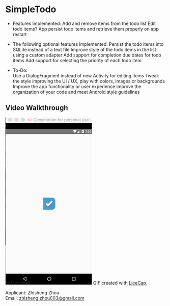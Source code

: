 # SimpleTodo
* Features Implemented:
  Add and remove items from the todo list
  Edit todo items?
  App persist todo items and retrieve them properly on app restart

* The following optional features implemented:
  Persist the todo items into SQLite instead of a text file
  Improve style of the todo items in the list using a custom adapter
  Add support for completion due dates for todo items
  Add support for selecting the priority of each todo item

* To-Do:  
  Use a DialogFragment instead of new Activity for editing items
  Tweak the style improving the UI / UX, play with colors, images or backgrounds
  Improve the app functionality or user experience
  improve the organization of your code and meet Android style guidelines

## Video Walkthrough
![alt tag](https://github.com/zz676/SimpleTodo/blob/master/Demo_SimpleTodo.gif)
GIF created with [LiceCap](http://www.cockos.com/licecap/).

Applicant: Zhisheng Zhou	
Email: zhisheng.zhou003@gmail.com
